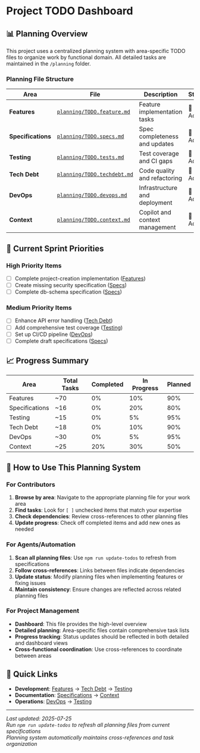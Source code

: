 # Project TODO Dashboard

## 📊 Planning Overview

This project uses a centralized planning system with area-specific TODO files to organize work by functional domain. All detailed tasks are maintained in the `/planning` folder.

### Planning File Structure

| Area | File | Description | Status |
|------|------|-------------|---------|
| **Features** | [`planning/TODO.feature.md`](planning/TODO.feature.md) | Feature implementation tasks | 🔄 Active |
| **Specifications** | [`planning/TODO.specs.md`](planning/TODO.specs.md) | Spec completeness and updates | 🔄 Active |
| **Testing** | [`planning/TODO.tests.md`](planning/TODO.tests.md) | Test coverage and CI gaps | 🔄 Active |
| **Tech Debt** | [`planning/TODO.techdebt.md`](planning/TODO.techdebt.md) | Code quality and refactoring | 🔄 Active |
| **DevOps** | [`planning/TODO.devops.md`](planning/TODO.devops.md) | Infrastructure and deployment | 🔄 Active |
| **Context** | [`planning/TODO.context.md`](planning/TODO.context.md) | Copilot and context management | 🔄 Active |

## 🎯 Current Sprint Priorities

### High Priority Items
- [ ] Complete project-creation implementation ([Features](planning/TODO.feature.md))
- [ ] Create missing security specification ([Specs](planning/TODO.specs.md))
- [ ] Complete db-schema specification ([Specs](planning/TODO.specs.md))

### Medium Priority Items
- [ ] Enhance API error handling ([Tech Debt](planning/TODO.techdebt.md))
- [ ] Add comprehensive test coverage ([Testing](planning/TODO.tests.md))
- [ ] Set up CI/CD pipeline ([DevOps](planning/TODO.devops.md))
- [ ] Complete draft specifications ([Specs](planning/TODO.specs.md))

## 📈 Progress Summary

| Area | Total Tasks | Completed | In Progress | Planned |
|------|-------------|-----------|-------------|---------|
| Features | ~70 | 0% | 10% | 90% |
| Specifications | ~16 | 0% | 20% | 80% |
| Testing | ~15 | 0% | 5% | 95% |
| Tech Debt | ~18 | 0% | 10% | 90% |
| DevOps | ~30 | 0% | 5% | 95% |
| Context | ~25 | 20% | 30% | 50% |

## 🔄 How to Use This Planning System

### For Contributors
1. **Browse by area**: Navigate to the appropriate planning file for your work area
2. **Find tasks**: Look for `[ ]` unchecked items that match your expertise
3. **Check dependencies**: Review cross-references to other planning files
4. **Update progress**: Check off completed items and add new ones as needed

### For Agents/Automation
1. **Scan all planning files**: Use `npm run update-todos` to refresh from specifications
2. **Follow cross-references**: Links between files indicate dependencies
3. **Update status**: Modify planning files when implementing features or fixing issues
4. **Maintain consistency**: Ensure changes are reflected across related planning files

### For Project Management
- **Dashboard**: This file provides the high-level overview
- **Detailed planning**: Area-specific files contain comprehensive task lists
- **Progress tracking**: Status updates should be reflected in both detailed and dashboard views
- **Cross-functional coordination**: Use cross-references to coordinate between areas

## 🔗 Quick Links

- **Development**: [Features](planning/TODO.feature.md) → [Tech Debt](planning/TODO.techdebt.md) → [Testing](planning/TODO.tests.md)
- **Documentation**: [Specifications](planning/TODO.specs.md) → [Context](planning/TODO.context.md)
- **Operations**: [DevOps](planning/TODO.devops.md) → [Testing](planning/TODO.tests.md)

---

*Last updated: 2025-07-25*  
*Run `npm run update-todos` to refresh all planning files from current specifications*  
*Planning system automatically maintains cross-references and task organization*
